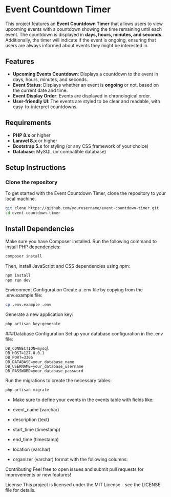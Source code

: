# Event Countdown Timer

This project features an **Event Countdown Timer** that allows users to view upcoming events with a countdown showing the time remaining until each event. The countdown is displayed in **days, hours, minutes, and seconds**. Additionally, the timer will indicate if the event is ongoing, ensuring that users are always informed about events they might be interested in.

## Features
- **Upcoming Events Countdown**: Displays a countdown to the event in days, hours, minutes, and seconds.
- **Event Status**: Displays whether an event is **ongoing** or not, based on the current date and time.
- **Event Display Order**: Events are displayed in chronological order.
- **User-friendly UI**: The events are styled to be clear and readable, with easy-to-interpret countdowns.

## Requirements
- **PHP 8.x** or higher
- **Laravel 8.x** or higher
- **Bootstrap 5.x** for styling (or any CSS framework of your choice)
- **Database**: MySQL (or compatible database)

## Setup Instructions

### Clone the repository
To get started with the Event Countdown Timer, clone the repository to your local machine.

```bash
git clone https://github.com/yourusername/event-countdown-timer.git
cd event-countdown-timer
```
## Install Dependencies
Make sure you have Composer installed. Run the following command to install PHP dependencies:


```bash
composer install
```
Then, install JavaScript and CSS dependencies using npm:

```bash
npm install
npm run dev
```
Environment Configuration
Create a .env file by copying from the .env.example file:

```bash
cp .env.example .env
```
Generate a new application key:

```bash
php artisan key:generate
```

###Database Configuration
Set up your database configuration in the .env file:

```env
DB_CONNECTION=mysql
DB_HOST=127.0.0.1
DB_PORT=3306
DB_DATABASE=your_database_name
DB_USERNAME=your_database_username
DB_PASSWORD=your_database_password
```

Run the migrations to create the necessary tables:

```bash
php artisan migrate
```

- Make sure to define your events in the events table with fields like:

- event_name (varchar)

- description (text)

- start_time (timestamp)

- end_time (timestamp)

- location (varchar)

- organizer (varchar)
format with the following columns:
        
Contributing
Feel free to open issues and submit pull requests for improvements or new features!

License
This project is licensed under the MIT License - see the LICENSE file for details.
